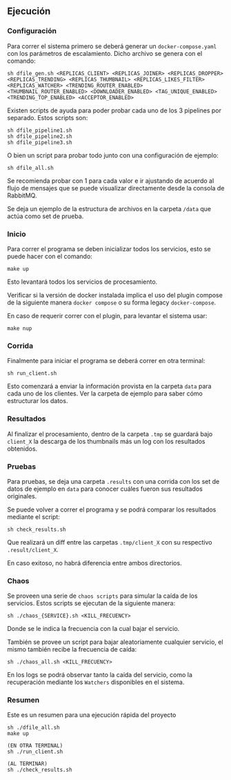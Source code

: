 ## Ejecución

### Configuración

Para correr el sistema primero se deberá generar un `docker-compose.yaml` con los parámetros
de escalamiento.
Dicho archivo se genera con el comando:

```
sh dfile_gen.sh <REPLICAS_CLIENT> <REPLICAS_JOINER> <REPLICAS_DROPPER> <REPLICAS_TRENDING> <REPLICAS_THUMBNAIL> <REPLICAS_LIKES_FILTER> <REPLICAS_WATCHER> <TRENDING_ROUTER_ENABLED> <THUMBNAIL_ROUTER_ENABLED> <DOWNLOADER_ENABLED> <TAG_UNIQUE_ENABLED> <TRENDING_TOP_ENABLED> <ACCEPTOR_ENABLED>
```

Existen scripts de ayuda para poder probar cada uno de los 3 pipelines por separado. Estos scripts son:

```
sh dfile_pipeline1.sh
sh dfile_pipeline2.sh
sh dfile_pipeline3.sh
```

O bien un script para probar todo junto con una configuración de ejemplo:

```
sh dfile_all.sh
```

Se recomienda probar con 1 para cada valor e ir ajustando de acuerdo al flujo de mensajes que se puede visualizar directamente desde la consola de RabbitMQ.

Se deja un ejemplo de la estructura de archivos en la carpeta `/data` que actúa como set de prueba.

### Inicio

Para correr el programa se deben inicializar todos los servicios, esto se puede hacer con el comando:

```
make up
```
Esto levantará todos los servicios de procesamiento.

Verificar si la versión de docker instalada implica el uso del plugin compose de la siguiente manera `docker compose` o su forma legacy `docker-compose`.

En caso de requerir correr con el plugin, para levantar el sistema usar:

```
make nup
```

### Corrida

Finalmente para iniciar el programa se deberá correr en otra terminal:

```
sh run_client.sh
```

Esto comenzará a enviar la información provista en la carpeta `data` para cada uno de los clientes. Ver la carpeta de ejemplo para saber cómo estructurar los datos.

### Resultados

Al finalizar el procesamiento, dentro de la carpeta `.tmp` se guardará bajo `client_X` la descarga de los thumbnails más un log con los resultados obtenidos.

### Pruebas

Para pruebas, se deja una carpeta `.results` con una corrida con los set de datos de ejemplo en `data` para conocer cuáles fueron sus resultados originales.

Se puede volver a correr el programa y se podrá comparar los resultados mediante el script:

```
sh check_results.sh
```

Que realizará un diff entre las carpetas `.tmp/client_X` con su respectivo `.result/client_X`.

En caso exitoso, no habrá diferencia entre ambos directorios.

### Chaos

Se proveen una serie de `chaos scripts` para simular la caída de los servicios. Estos scripts se ejecutan de la siguiente manera:

```
sh ./chaos_{SERVICE}.sh <KILL_FRECUENCY>
```

Donde se le indica la frecuencia con la cual bajar el servicio.

También se provee un script para bajar aleatoriamente cualquier servicio, el mismo también recibe la frecuencia de caída:

```
sh ./chaos_all.sh <KILL_FRECUENCY>
```

En los logs se podrá observar tanto la caída del servicio, como la recuperación mediante los `Watchers` disponibles en el sistema.

### Resumen

Este es un resumen para una ejecución rápida del proyecto

```
sh ./dfile_all.sh
make up

(EN OTRA TERMINAL)
sh ./run_client.sh

(AL TERMINAR)
sh ./check_results.sh
```